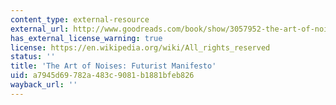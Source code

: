 ```yaml
---
content_type: external-resource
external_url: http://www.goodreads.com/book/show/3057952-the-art-of-noise
has_external_license_warning: true
license: https://en.wikipedia.org/wiki/All_rights_reserved
status: ''
title: 'The Art of Noises: Futurist Manifesto'
uid: a7945d69-782a-483c-9081-b1881bfeb826
wayback_url: ''
---
```

